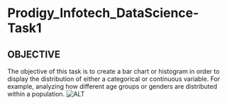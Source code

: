 # Prodigy_Infotech_DataScience-Task1
## OBJECTIVE

The objective of this task is to create a bar chart or histogram in order to display the distribution of either a categorical or continuous variable. For example, analyzing how different age groups or genders are distributed within a population.
![ALT](https://github.com/Aish11warya/Prodigy_Infotech-DataScience-Task1/blob/main/DS_T1.png)

